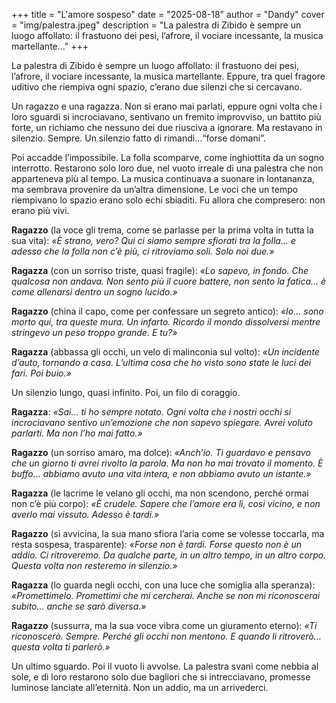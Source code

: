+++
title = "L'amore sospeso"
date = "2025-08-18"
author = "Dandy"
cover = "img/palestra.jpeg"
description = "La palestra di Zibido è sempre un luogo affollato: il frastuono dei pesi, l’afrore, il vociare incessante, la musica martellante..."
+++

La palestra di Zibido è sempre un luogo affollato: il frastuono dei pesi, l’afrore, il vociare incessante, la musica martellante. Eppure, tra quel fragore uditivo che riempiva ogni spazio, c’erano due silenzi che si cercavano.  

Un ragazzo e una ragazza. Non si erano mai parlati, eppure ogni volta che i loro sguardi si incrociavano, sentivano un fremito improvviso, un battito più forte, un richiamo che nessuno dei due riusciva a ignorare. Ma restavano in silenzio. Sempre. Un silenzio fatto di rimandi…“forse domani”.  

Poi accadde l’impossibile. La folla scomparve, come inghiottita da un sogno interrotto. Restarono solo loro due, nel vuoto irreale di una palestra che non apparteneva più al tempo. La musica continuava a suonare in lontananza, ma sembrava provenire da un’altra dimensione. Le voci che un tempo riempivano lo spazio erano solo echi sbiaditi. Fu allora che compresero: non erano più vivi.  

**Ragazzo** (la voce gli trema, come se parlasse per la prima volta in tutta la sua vita): _«È strano, vero? Qui ci siamo sempre sfiorati tra la folla… e adesso che la folla non c’è più, ci ritroviamo soli. Solo noi due.»_  

**Ragazza** (con un sorriso triste, quasi fragile): _«Lo sapevo, in fondo. Che qualcosa non andava. Non sento più il cuore battere, non sento la fatica… è come allenarsi dentro un sogno lucido.»_  

**Ragazzo** (china il capo, come per confessare un segreto antico): _«Io… sono morto qui, tra queste mura. Un infarto. Ricordo il mondo dissolversi mentre stringevo un peso troppo grande. E tu?»_  

**Ragazza** (abbassa gli occhi, un velo di malinconia sul volto): _«Un incidente d’auto, tornando a casa. L’ultima cosa che ho visto sono state le luci dei fari. Poi buio.»_  

Un silenzio lungo, quasi infinito. Poi, un filo di coraggio.  

**Ragazza**: _«Sai… ti ho sempre notato. Ogni volta che i nostri occhi si incrociavano sentivo un’emozione che non sapevo spiegare. Avrei voluto parlarti. Ma non l’ho mai fatto.»_  

**Ragazzo** (un sorriso amaro, ma dolce): _«Anch’io. Ti guardavo e pensavo che un giorno ti avrei rivolto la parola. Ma non ho mai trovato il momento. È buffo… abbiamo avuto una vita intera, e non abbiamo avuto un istante.»_  

**Ragazza** (le lacrime le velano gli occhi, ma non scendono, perché ormai non c’è più corpo): _«È crudele. Sapere che l’amore era lì, così vicino, e non averlo mai vissuto. Adesso è tardi.»_  

**Ragazzo** (si avvicina, la sua mano sfiora l’aria come se volesse toccarla, ma resta sospesa, trasparente): _«Forse non è tardi. Forse questo non è un addio. Ci ritroveremo. Da qualche parte, in un altro tempo, in un altro corpo. Questa volta non resteremo in silenzio.»_  

**Ragazza** (lo guarda negli occhi, con una luce che somiglia alla speranza): _«Promettimelo. Promettimi che mi cercherai. Anche se non mi riconoscerai subito… anche se sarò diversa.»_  

**Ragazzo** (sussurra, ma la sua voce vibra come un giuramento eterno): _«Ti riconoscerò. Sempre. Perché gli occhi non mentono. E quando li ritroverò… questa volta ti parlerò.»_  

Un ultimo sguardo. Poi il vuoto li avvolse. La palestra svanì come nebbia al sole, e di loro restarono solo due bagliori che si intrecciavano, promesse luminose lanciate all’eternità. Non un addio, ma un arrivederci.

